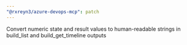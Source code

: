 ```yaml
---
"@rxreyn3/azure-devops-mcp": patch
---
```


Convert numeric state and result values to human-readable strings in build_list and build_get_timeline outputs